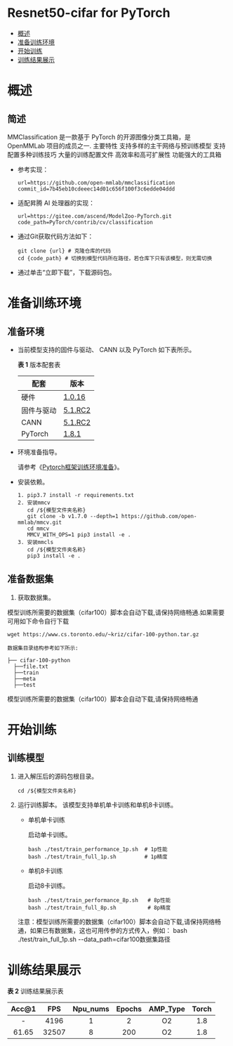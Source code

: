 # Resnet50-cifar for PyTorch

-   [概述](概述.md)
-   [准备训练环境](准备训练环境.md)
-   [开始训练](开始训练.md)
-   [训练结果展示](训练结果展示.md)



# 概述

## 简述

MMClassification 是一款基于 PyTorch 的开源图像分类工具箱，是 OpenMMLab 项目的成员之一.
    主要特性
        支持多样的主干网络与预训练模型
        支持配置多种训练技巧
        大量的训练配置文件
        高效率和高可扩展性
        功能强大的工具箱

- 参考实现：

  ```
  url=https://github.com/open-mmlab/mmclassification
  commit_id=7b45eb10cdeeec14d01c656f100f3c6edde04ddd
  ```

- 适配昇腾 AI 处理器的实现：

  ```
  url=https://gitee.com/ascend/ModelZoo-PyTorch.git
  code_path=PyTorch/contrib/cv/classification
  ```
  
- 通过Git获取代码方法如下：

  ```
  git clone {url} # 克隆仓库的代码
  cd {code_path} # 切换到模型代码所在路径，若仓库下只有该模型，则无需切换
  ```
  
- 通过单击“立即下载”，下载源码包。

# 准备训练环境

## 准备环境

- 当前模型支持的固件与驱动、 CANN 以及 PyTorch 如下表所示。

  **表 1**  版本配套表

  | 配套       | 版本                                                         |
  | ---------- | ------------------------------------------------------------ |
  | 硬件    | [1.0.16](https://www.hiascend.com/hardware/firmware-drivers?tag=commercial) |
  | 固件与驱动 | [5.1.RC2](https://www.hiascend.com/hardware/firmware-drivers?tag=commercial) |
  | CANN       | [5.1.RC2](https://www.hiascend.com/software/cann/commercial?version=5.1.RC2) |
  | PyTorch    | [1.8.1](https://gitee.com/ascend/pytorch/tree/master/) |

- 环境准备指导。

  请参考《[Pytorch框架训练环境准备](https://www.hiascend.com/document/detail/zh/ModelZoo/pytorchframework/ptes)》。
  
- 安装依赖。
  ```
  1. pip3.7 install -r requirements.txt
  2. 安装mmcv
     cd /${模型文件夹名称}
     git clone -b v1.7.0 --depth=1 https://github.com/open-mmlab/mmcv.git
     cd mmcv
     MMCV_WITH_OPS=1 pip3 install -e .
  3. 安装mmcls
     cd /${模型文件夹名称}
     pip3 install -e .
  ```


## 准备数据集

1. 获取数据集。

  模型训练所需要的数据集（cifar100）脚本会自动下载,请保持网络畅通.如果需要可用如下命令自行下载
    
    wget https://www.cs.toronto.edu/~kriz/cifar-100-python.tar.gz

   ```
   数据集目录结构参考如下所示:
   ```
    ├── cifar-100-python
      ├──file.txt   
      ├──train                  
      ├──meta     
      ├──test

 模型训练所需要的数据集（cifar100）脚本会自动下载,请保持网络畅通

# 开始训练

## 训练模型

1. 进入解压后的源码包根目录。

   ```
   cd /${模型文件夹名称}
   ```

2. 运行训练脚本。
   该模型支持单机单卡训练和单机8卡训练。

   - 单机单卡训练

     启动单卡训练。

     ```
     bash ./test/train_performance_1p.sh  # 1p性能
     bash ./test/train_full_1p.sh         # 1p精度 
     ```

   - 单机8卡训练

     启动8卡训练。
     ```
     bash ./test/train_performance_8p.sh   # 8p性能
     bash ./test/train_full_8p.sh          # 8p精度 
     ```

    注意：模型训练所需要的数据集（cifar100）脚本会自动下载,请保持网络畅通，如果已有数据集，这也可用传参的方式传入，例如：
      bash ./test/train_full_1p.sh --data_path=cifar100数据集路径

   

# 训练结果展示

**表 2**  训练结果展示表

| Acc@1  | FPS  | Npu_nums | Epochs | AMP_Type | Torch |
| :----: | :--: | :------: | :----: | :------: | :---: |
|   -    | 4196   |    1     |  2   |    O2    |  1.8  | 
| 61.65  | 32507  |    8     | 200  |    O2    |  1.8  |









